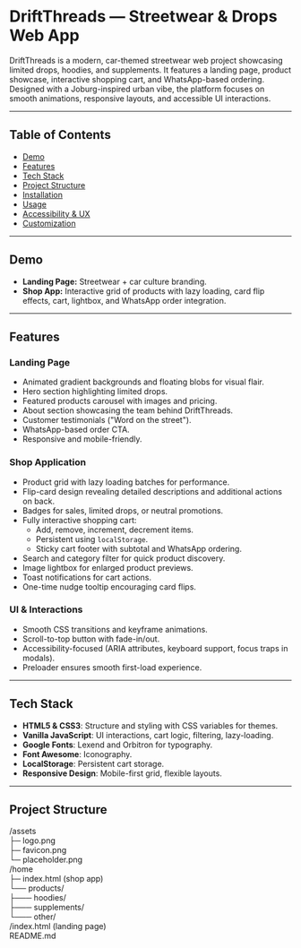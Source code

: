 # DriftThreads — Streetwear & Drops Web App

DriftThreads is a modern, car-themed streetwear web project showcasing limited drops, hoodies, and supplements. It features a landing page, product showcase, interactive shopping cart, and WhatsApp-based ordering. Designed with a Joburg-inspired urban vibe, the platform focuses on smooth animations, responsive layouts, and accessible UI interactions.

---

## Table of Contents
- [Demo](#demo)
- [Features](#features)
- [Tech Stack](#tech-stack)
- [Project Structure](#project-structure)
- [Installation](#installation)
- [Usage](#usage)
- [Accessibility & UX](#accessibility--ux)
- [Customization](#customization)

---

## Demo
- **Landing Page:** Streetwear + car culture branding.
- **Shop App:** Interactive grid of products with lazy loading, card flip effects, cart, lightbox, and WhatsApp order integration.

---

## Features

### Landing Page
- Animated gradient backgrounds and floating blobs for visual flair.
- Hero section highlighting limited drops.
- Featured products carousel with images and pricing.
- About section showcasing the team behind DriftThreads.
- Customer testimonials ("Word on the street").
- WhatsApp-based order CTA.
- Responsive and mobile-friendly.

### Shop Application
- Product grid with lazy loading batches for performance.
- Flip-card design revealing detailed descriptions and additional actions on back.
- Badges for sales, limited drops, or neutral promotions.
- Fully interactive shopping cart:
  - Add, remove, increment, decrement items.
  - Persistent using `localStorage`.
  - Sticky cart footer with subtotal and WhatsApp ordering.
- Search and category filter for quick product discovery.
- Image lightbox for enlarged product previews.
- Toast notifications for cart actions.
- One-time nudge tooltip encouraging card flips.

### UI & Interactions
- Smooth CSS transitions and keyframe animations.
- Scroll-to-top button with fade-in/out.
- Accessibility-focused (ARIA attributes, keyboard support, focus traps in modals).
- Preloader ensures smooth first-load experience.

---

## Tech Stack
- **HTML5 & CSS3**: Structure and styling with CSS variables for themes.
- **Vanilla JavaScript**: UI interactions, cart logic, filtering, lazy-loading.
- **Google Fonts**: Lexend and Orbitron for typography.
- **Font Awesome**: Iconography.
- **LocalStorage**: Persistent cart storage.
- **Responsive Design**: Mobile-first grid, flexible layouts.

---

## Project Structure

/assets <br>
├─ logo.png <br>
├─ favicon.png <br>
└─ placeholder.png <br>
/home <br>
├─ index.html (shop app) <br>
└── products/ <br>
├─── hoodies/ <br>
├─── supplements/ <br>
└─── other/ <br>
/index.html (landing page) <br>
README.md
